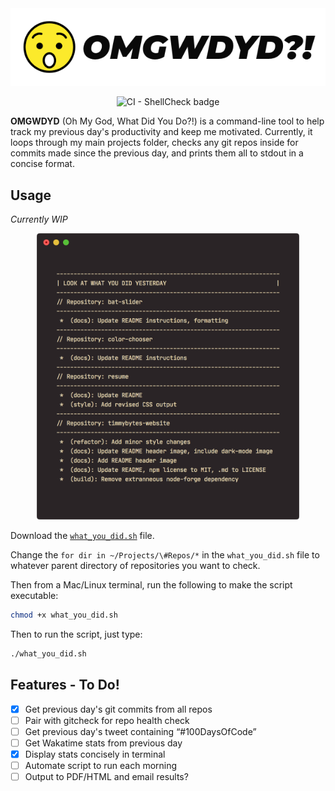 <div align="center">
<img src="./OMGWDYD-logo.png" alt="OMGWDYD logo with suprised emoji" />
</div>

<p align="center">
  <img src="https://github.com/timmybytes/OMGWDYD/workflows/CI%20-%20ShellCheck/badge.svg" alt="CI - ShellCheck badge" />
</p>

**OMGWDYD** (Oh My God, What Did You Do?!) is a command-line tool to help track my previous day's productivity and keep me motivated. Currently, it loops through my main projects folder, checks any git repos inside for commits made since the previous day, and prints them all to stdout in a concise format.

## Usage

_Currently WIP_

<p align="center">
  <img src="https://raw.githubusercontent.com/timmybytes/OMGWDYD/main/OMGWDYD.png" alt="screenshot of OMGWDYD program displaying git repo results" width="420px" height="auto" />
</p>

Download the [`what_you_did.sh`](./what_you_did.sh) file.

Change the `for dir in ~/Projects/\#Repos/*` in the `what_you_did.sh` file to whatever parent directory of repositories you want to check.

Then from a Mac/Linux terminal, run the following to make the script executable:

```sh
chmod +x what_you_did.sh
```

Then to run the script, just type:

```sh
./what_you_did.sh
```

## Features - To Do!

- [x] Get previous day's git commits from all repos
- [ ] Pair with gitcheck for repo health check
- [ ] Get previous day's tweet containing “#100DaysOfCode”
- [ ] Get Wakatime stats from previous day
- [x] Display stats concisely in terminal
- [ ] Automate script to run each morning
- [ ] Output to PDF/HTML and email results?
